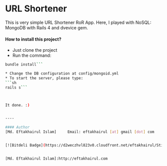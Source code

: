 URL Shortener
=========


This is very simple URL Shortener RoR App. Here, I played with NoSQL: MongoDB
with Rails 4 and dvevice gem.




#### How to install this project?
* Just clone the project
* Run the command:
 ```sh
bundle install```

* Change the DB configuration at config/mongoid.yml
* To start the server, please type:
```sh
rails s```



It done. :)


----

#### Author 
[Md. Eftakhairul Islam]     Email: eftakhairul [at] gmail [dot] com


[![Bitdeli Badge](https://d2weczhvl823v0.cloudfront.net/eftakhairul/Sticky-Social-Bar/trend.png)](https://bitdeli.com/free "Bitdeli Badge")


[Md. Eftakhairul Islam]:http://eftakhairul.com

